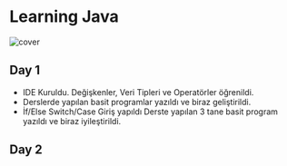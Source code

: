 # Learning Java
![cover](https://www.vectorlogo.zone/logos/java/java-ar21.svg)
## Day 1
* IDE Kuruldu. Değişkenler, Veri Tipleri ve Operatörler öğrenildi.
* Derslerde yapılan basit programlar yazıldı ve biraz geliştirildi.
* İf/Else Switch/Case Giriş yapıldı Derste yapılan 3 tane basit program yazıldı ve biraz iyileştirildi.
## Day 2
